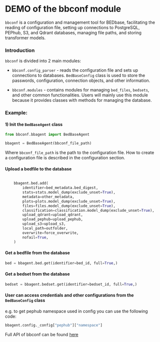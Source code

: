 # DEMO of the bbconf module

`bbconf` is a configuration and management tool for BEDbase, facilitating the reading of configuration file,
setting up connections to PostgreSQL, PEPhub, S3, and Qdrant databases, managing file paths, and storing transformer models.

### Introduction

`bbconf` is divided into 2 main modules:
- `bbconf.config_parser` - reads the configuration file and sets up connections to databases. 
`BedBaseConfig` class is used to store the passwords, configuration, connection objects, and other information.

- `bbconf.modules` - contains modules for managing `bed_files`, `bedsets`, and other common functionalities.
Users will mainly use this module because it provides classes with methods for managing the database.

### Example:

#### 1) Init the `BedBaseAgent` class

```python
from bbconf.bbagent import BedBaseAgent

bbagent = BedBaseAgent(bbconf_file_path)
```
Where `bbconf_file_path` is the path to the configuration file. How to create a configuration file is described in the configuration section.

#### Upload a bedfile to the database

```python

    bbagent.bed.add(
        identifier=bed_metadata.bed_digest,
        stats=stats.model_dump(exclude_unset=True),
        metadata=other_metadata,
        plots=plots.model_dump(exclude_unset=True),
        files=files.model_dump(exclude_unset=True),
        classification=classification.model_dump(exclude_unset=True),
        upload_qdrant=upload_qdrant,
        upload_pephub=upload_pephub,
        upload_s3=upload_s3,
        local_path=outfolder,
        overwrite=force_overwrite,
        nofail=True,
    )
```

#### Get a bedfile from the database

```python
bed = bbagent.bed.get(identifier=bed_id, full=True,)
```

#### Get a bedset from the database

```python
bedset = bbagent.bedset.get(identifier=bedset_id, full=True,)
```

#### User can access credentials and other configurations from the `BedBaseConfig` class

e.g. to get pephub namespace used in config you can use the following code:

```python
bbagent.config._config["pephub"]["namespace"]
```


Full API of bbconf can be found [here](./bbc_api.md)
